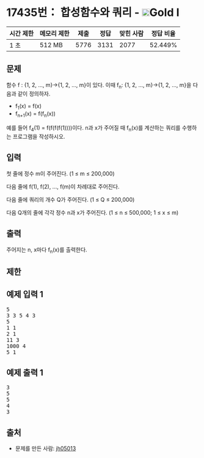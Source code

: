 # 17435번： 합성함수와 쿼리 - <img src="https://static.solved.ac/tier_small/15.svg" style="height:20px" />Gold I


| 시간 제한 | 메모리 제한 | 제출 | 정답 | 맞힌 사람 | 정답 비율 |
| --- | --- | --- | --- | --- | --- |
| 1 초 | 512 MB | 5776 | 3131 | 2077 | 52.449% |


## 문제


함수 f : {1, 2, ..., m}→{1, 2, ..., m}이 있다. 이때 f<sub>n</sub>: {1, 2, ..., m}→{1, 2, ..., m}을 다음과 같이 정의하자.
- f<sub>1</sub>(x) = f(x)
- f<sub>n+1</sub>(x) = f(f<sub>n</sub>(x))

예를 들어 f<sub>4</sub>(1) = f(f(f(f(1))))이다.
n과 x가 주어질 때 f<sub>n</sub>(x)를 계산하는 쿼리를 수행하는 프로그램을 작성하시오.



## 입력


첫 줄에 정수 m이 주어진다. (1 ≤ m ≤ 200,000)

다음 줄에 f(1), f(2), ..., f(m)이 차례대로 주어진다.

다음 줄에 쿼리의 개수 Q가 주어진다. (1 ≤ Q ≤ 200,000)

다음 Q개의 줄에 각각 정수 n과 x가 주어진다. (1 ≤ n ≤ 500,000; 1 ≤ x ≤ m)




## 출력


주어지는 n, x마다 f<sub>n</sub>(x)를 출력한다.



## 제한




## 예제 입력 1


<pre>5
3 3 5 4 3
5
1 1
2 1
11 3
1000 4
5 1
</pre>


## 예제 출력 1


<pre>3
5
5
4
3
</pre>






## 출처


- 문제를 만든 사람: [jh05013](/user/jh05013)




